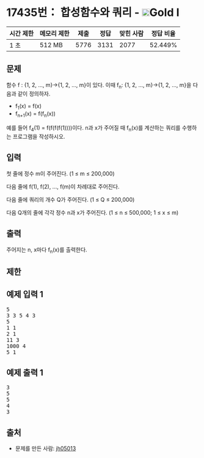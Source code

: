 # 17435번： 합성함수와 쿼리 - <img src="https://static.solved.ac/tier_small/15.svg" style="height:20px" />Gold I


| 시간 제한 | 메모리 제한 | 제출 | 정답 | 맞힌 사람 | 정답 비율 |
| --- | --- | --- | --- | --- | --- |
| 1 초 | 512 MB | 5776 | 3131 | 2077 | 52.449% |


## 문제


함수 f : {1, 2, ..., m}→{1, 2, ..., m}이 있다. 이때 f<sub>n</sub>: {1, 2, ..., m}→{1, 2, ..., m}을 다음과 같이 정의하자.
- f<sub>1</sub>(x) = f(x)
- f<sub>n+1</sub>(x) = f(f<sub>n</sub>(x))

예를 들어 f<sub>4</sub>(1) = f(f(f(f(1))))이다.
n과 x가 주어질 때 f<sub>n</sub>(x)를 계산하는 쿼리를 수행하는 프로그램을 작성하시오.



## 입력


첫 줄에 정수 m이 주어진다. (1 ≤ m ≤ 200,000)

다음 줄에 f(1), f(2), ..., f(m)이 차례대로 주어진다.

다음 줄에 쿼리의 개수 Q가 주어진다. (1 ≤ Q ≤ 200,000)

다음 Q개의 줄에 각각 정수 n과 x가 주어진다. (1 ≤ n ≤ 500,000; 1 ≤ x ≤ m)




## 출력


주어지는 n, x마다 f<sub>n</sub>(x)를 출력한다.



## 제한




## 예제 입력 1


<pre>5
3 3 5 4 3
5
1 1
2 1
11 3
1000 4
5 1
</pre>


## 예제 출력 1


<pre>3
5
5
4
3
</pre>






## 출처


- 문제를 만든 사람: [jh05013](/user/jh05013)




